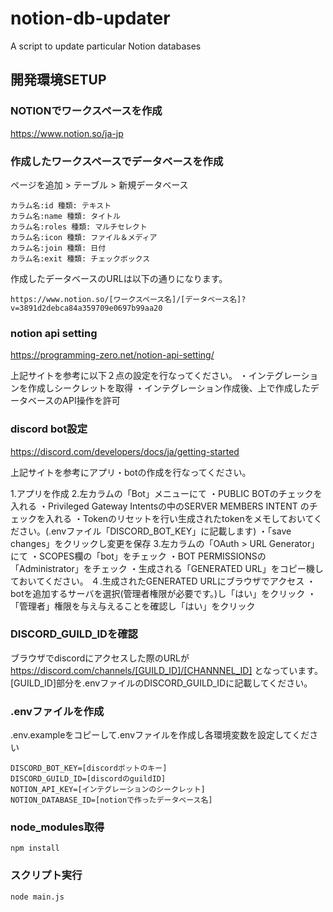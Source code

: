 # notion-db-updater
A script to update particular Notion databases

## 開発環境SETUP

### NOTIONでワークスペースを作成
https://www.notion.so/ja-jp

### 作成したワークスペースでデータベースを作成
ページを追加 > テーブル > 新規データベース
```
カラム名:id 種類: テキスト
カラム名:name 種類: タイトル
カラム名:roles 種類: マルチセレクト
カラム名:icon 種類: ファイル＆メディア
カラム名:join 種類: 日付
カラム名:exit 種類: チェックボックス
```

作成したデータベースのURLは以下の通りになります。
```
https://www.notion.so/[ワークスペース名]/[データベース名]?v=3891d2debca84a359709e0697b99aa20
```

### notion api setting
https://programming-zero.net/notion-api-setting/

上記サイトを参考に以下２点の設定を行なってください。
・インテグレーションを作成しシークレットを取得
・インテグレーション作成後、上で作成したデータベースのAPI操作を許可

### discord bot設定
https://discord.com/developers/docs/ja/getting-started

上記サイトを参考にアプリ・botの作成を行なってください。

1.アプリを作成
2.左カラムの「Bot」メニューにて
    ・PUBLIC BOTのチェックを入れる
    ・Privileged Gateway Intentsの中のSERVER MEMBERS INTENT のチェックを入れる
    ・Tokenのリセットを行い生成されたtokenをメモしておいてください。(.envファイル「DISCORD_BOT_KEY」に記載します)
    ・「save changes」をクリックし変更を保存
3.左カラムの「OAuth > URL Generator」にて
    ・SCOPES欄の「bot」をチェック
    ・BOT PERMISSIONSの「Administrator」をチェック
    ・生成される「GENERATED URL」をコピー機しておいてください。
４.生成されたGENERATED URLにブラウザでアクセス
    ・botを追加するサーバを選択(管理者権限が必要です。)し「はい」をクリック
    ・「管理者」権限を与え与えることを確認し「はい」をクリック

### DISCORD_GUILD_IDを確認
ブラウザでdiscordにアクセスした際のURLが
https://discord.com/channels/[GUILD_ID]/[CHANNNEL_ID]
となっています。
[GUILD_ID]部分を.envファイルのDISCORD_GUILD_IDに記載してください。

### .envファイルを作成
.env.exampleをコピーして.envファイルを作成し各環境変数を設定してください
```
DISCORD_BOT_KEY=[discordボットのキー]
DISCORD_GUILD_ID=[discordのguildID]
NOTION_API_KEY=[インテグレーションのシークレット]
NOTION_DATABASE_ID=[notionで作ったデータベース名]
```

### node_modules取得
```
npm install
```

### スクリプト実行
```
node main.js
```